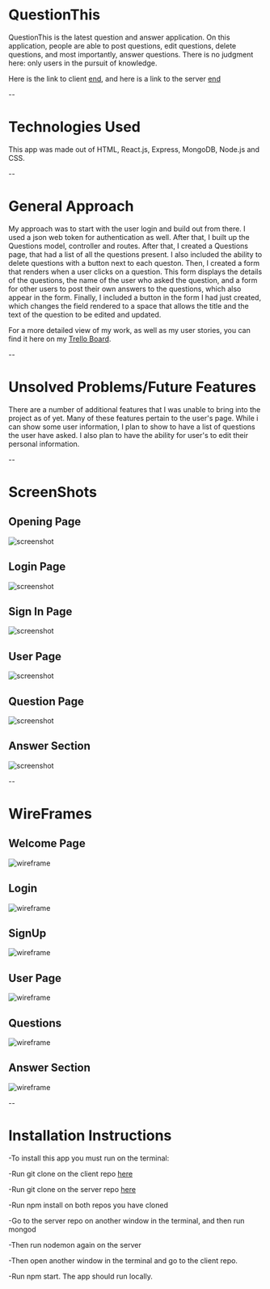 # QuestionThis

QuestionThis is the latest question and answer application. On this application, people are able to post questions, edit questions, delete questions, and most importantly, answer questions.
There is no judgment here: only users in the pursuit of knowledge.

Here is the link to client [end](https://still-dusk-48161.herokuapp.com/),
and here is a link to the server [end](https://serene-chamber-30424.herokuapp.com/)

--

# Technologies Used

This app was made out of HTML, React.js, Express, MongoDB, Node.js and CSS.

--

# General Approach

My approach was to start with the user login and build out from there. I used a json web token for authentication as well. After that, I built up the Questions model, controller and routes. After that, I created a Questions page, that had a list of all the questions present. I also included the ability to delete questions with a button next to each queston. Then, I created a form that renders when a user clicks on a question. This form displays the details of the questions, the name of the user who asked the question, and a form for other users to post their own answers to the questions, which also appear in the form. Finally, I included a button in the form I had just created, which changes the field rendered to a space that allows the title and the text of the question to be edited and updated.

For a more detailed view of my work, as well as my user stories, you can find it here on my  [Trello Board](https://trello.com/b/cIKqkmI2/project-4).

--
# Unsolved Problems/Future Features
There are a number of additional features that I was unable to bring into the project as of yet.
Many of these features pertain to the user's page. While i can show some user information, I plan to show to have a list of questions the user have asked. I also plan to have the ability for user's to edit their personal information.

--

# ScreenShots

## Opening Page

![screenshot](images/ScreenShot-FrontPage.png)

## Login Page

![screenshot](images/ScreenShot-LogIn.png)

## Sign In Page

![screenshot](images/ScreenShot-SignUp.png)

## User Page

![screenshot](images/ScreenShot-UserPage.png)

## Question Page

![screenshot](images/ScreenShot-Questions.png)

## Answer Section
![screenshot](images/ScreenShot-AnswerSection.png)

--

# WireFrames

## Welcome Page
![wireframe](images/WelcomePage-wireframe.JPG)

## Login
![wireframe](images/Login-wireframe.JPG)

## SignUp
![wireframe](images/SignUp-wireframe.JPG)

## User Page
![wireframe](images/User-wireframe.JPG)

## Questions
![wireframe](images/QuestionPage-wireframe.JPG)

## Answer Section
![wireframe](images/AnswerSection-wireframe.JPG)

--
# Installation Instructions

-To install this app you must run on the terminal:

-Run git clone on the client repo [here](https://github.com/Michaelm999/Project-4-client)

-Run git clone on the server repo [here](https://github.com/Michaelm999/Project-4-server)

-Run npm install on both repos you have cloned

-Go to the server repo on another window in the terminal, and then run mongod

-Then run nodemon again on the server

-Then open another window in the terminal and go to the client repo.

-Run npm start. The app should run locally.
